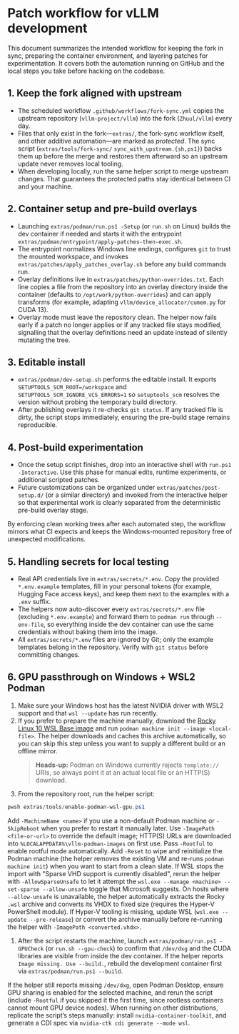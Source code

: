 # Patch workflow for vLLM development

This document summarizes the intended workflow for keeping the fork in sync, preparing the
container environment, and layering patches for experimentation. It covers both the automation
running on GitHub and the local steps you take before hacking on the codebase.

## 1. Keep the fork aligned with upstream

- The scheduled workflow `.github/workflows/fork-sync.yml` copies the upstream repository
  (`vllm-project/vllm`) into the fork (`Zhuul/vllm`) every day.
- Files that only exist in the fork—`extras/`, the fork-sync workflow itself, and other
  additive automation—are marked as *protected*. The sync script (`extras/tools/fork-sync/`
  `sync_with_upstream.{sh,ps1}`) backs them up before the merge and restores them afterward so
  an upstream update never removes local tooling.
- When developing locally, run the same helper script to merge upstream changes. That guarantees
  the protected paths stay identical between CI and your machine.

## 2. Container setup and pre-build overlays

- Launching `extras/podman/run.ps1 -Setup` (or `run.sh` on Linux) builds the dev container if
  needed and starts it with the entrypoint `extras/podman/entrypoint/apply-patches-then-exec.sh`.
- The entrypoint normalizes Windows line endings, configures `git` to trust the mounted
  workspace, and invokes `extras/patches/apply_patches_overlay.sh` before any build commands run.
- Overlay definitions live in `extras/patches/python-overrides.txt`. Each line copies a file from
  the repository into an overlay directory inside the container (defaults to
  `/opt/work/python-overrides`) and can apply transforms (for example, adapting
  `vllm/device_allocator/cumem.py` for CUDA 13).
- Overlay mode must leave the repository clean. The helper now fails early if a patch no longer
  applies or if any tracked file stays modified, signalling that the overlay definitions need an
  update instead of silently mutating the tree.

## 3. Editable install

- `extras/podman/dev-setup.sh` performs the editable install. It exports
  `SETUPTOOLS_SCM_ROOT=/workspace` and `SETUPTOOLS_SCM_IGNORE_VCS_ERRORS=1` so
  `setuptools_scm` resolves the version without probing the temporary build directory.
- After publishing overlays it re-checks `git status`. If any tracked file is dirty, the script
  stops immediately, ensuring the pre-build stage remains reproducible.

## 4. Post-build experimentation

- Once the setup script finishes, drop into an interactive shell with `run.ps1 -Interactive`.
  Use this phase for manual edits, runtime experiments, or additional scripted patches.
- Future customizations can be organized under `extras/patches/post-setup.d/` (or a similar
  directory) and invoked from the interactive helper so that experimental work is clearly
  separated from the deterministic pre-build overlay stage.

By enforcing clean working trees after each automated step, the workflow mirrors what CI expects
and keeps the Windows-mounted repository free of unexpected modifications.

## 5. Handling secrets for local testing

- Real API credentials live in `extras/secrets/*.env`. Copy the provided `*.env.example`
  templates, fill in your personal tokens (for example, Hugging Face access keys), and keep them
  next to the examples with a `.env` suffix.
- The helpers now auto-discover every `extras/secrets/*.env` file (excluding `*.env.example`) and
  forward them to `podman run` through `--env-file`, so everything inside the dev container can use
  the same credentials without baking them into the image.
- All `extras/secrets/*.env` files are ignored by Git; only the example templates belong in the
  repository. Verify with `git status` before committing changes.

## 6. GPU passthrough on Windows + WSL2 Podman

1. Make sure your Windows host has the latest NVIDIA driver with WSL2 support and that `wsl --update`
   has run recently.
1. If you prefer to prepare the machine manually, download the
  [Rocky Linux 10 WSL Base image](https://dl.rockylinux.org/pub/rocky/10/images/x86_64/Rocky-10-WSL-Base.latest.x86_64.wsl)
  and run `podman machine init --image <local-file>`. The helper downloads and caches this archive automatically,
  so you can skip this step unless you want to supply a different build or an offline mirror.
    > **Heads-up:** Podman on Windows currently rejects `template://` URIs, so always point it at an actual
    > local file or an HTTP(S) download.
1. From the repository root, run the helper script:

  ```powershell
  pwsh extras/tools/enable-podman-wsl-gpu.ps1
  ```

   Add `-MachineName <name>` if you use a non-default Podman machine or `-SkipReboot` when you prefer
  to restart it manually later. Use `-ImagePath <file-or-url>` to override the default image; HTTP(S) URLs are
  downloaded into `%LOCALAPPDATA%\vllm-podman-images` on first use. Pass `-Rootful` to enable rootful
  mode automatically. Add `-Reset` to wipe and reinitialize the Podman machine (the helper removes the
  existing VM and re-runs `podman machine init`) when you want to start from a clean slate. If WSL stops
  the import with "Sparse VHD support is currently disabled", rerun the helper with `-AllowSparseUnsafe` to
  let it attempt the `wsl.exe --manage <machine> --set-sparse --allow-unsafe` toggle that Microsoft suggests.
  On hosts where `--allow-unsafe` is unavailable, the helper automatically extracts the Rocky `.wsl` archive and
  converts its VHDX to fixed size (requires the Hyper-V PowerShell module). If Hyper-V tooling is missing, update
  WSL (`wsl.exe --update --pre-release`) or convert the archive manually before re-running the helper with
  `-ImagePath <converted.vhdx>`.

1. After the script restarts the machine, launch `extras/podman/run.ps1 -GPUCheck` (or `run.sh --gpu-check`)
   to confirm that `/dev/dxg` and the CUDA libraries are visible from inside the dev container. If the helper
   reports `Image missing. Use --build.`, rebuild the development container first via `extras/podman/run.ps1 --build`.

If the helper still reports missing `/dev/dxg`, open Podman Desktop, ensure GPU sharing is enabled for
the selected machine, and rerun the script (include `-Rootful` if you skipped it the first time, since
rootless containers cannot mount GPU device nodes). When running on other distributions, replicate the
script’s steps manually: install `nvidia-container-toolkit`, and generate a CDI spec via
`nvidia-ctk cdi generate --mode wsl`.
